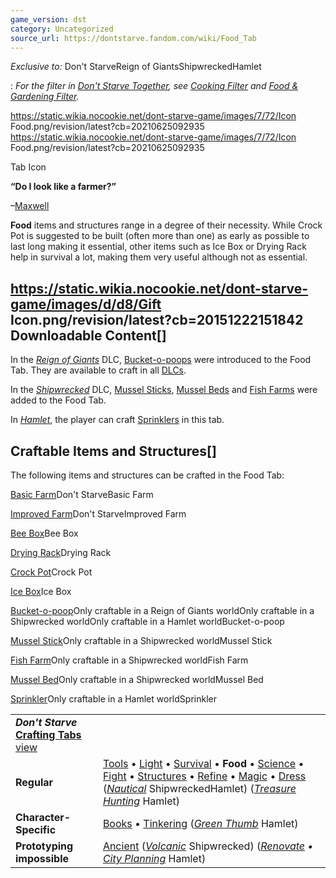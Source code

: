 ```yaml
---
game_version: dst
category: Uncategorized
source_url: https://dontstarve.fandom.com/wiki/Food_Tab
---
```


*Exclusive to:* Don't StarveReign of GiantsShipwreckedHamlet

:   *For the filter in [Don't Starve Together](/wiki/Don%27t_Starve_Together "Don't Starve Together"), see [Cooking Filter](/wiki/Cooking_Filter "Cooking Filter") and [Food & Gardening Filter](/wiki/Food_%26_Gardening_Filter "Food & Gardening Filter").*

 https://static.wikia.nocookie.net/dont-starve-game/images/7/72/Icon Food.png/revision/latest?cb=20210625092935 https://static.wikia.nocookie.net/dont-starve-game/images/7/72/Icon Food.png/revision/latest?cb=20210625092935 

Tab Icon

 

**“**Do I look like a farmer?**”**

–[Maxwell](/wiki/Maxwell "Maxwell")

**Food** items and structures range in a degree of their necessity. While Crock Pot is suggested to be built (often more than one) as early as possible to last long making it essential, other items such as Ice Box or Drying Rack help in survival a lot, making them very useful although not as essential.

## https://static.wikia.nocookie.net/dont-starve-game/images/d/d8/Gift Icon.png/revision/latest?cb=20151222151842 Downloadable Content[]

In the *[Reign of Giants](/wiki/Reign_of_Giants "Reign of Giants")* DLC, [Bucket-o-poops](/wiki/Bucket-o-poop "Bucket-o-poop") were introduced to the Food Tab. They are available to craft in all [DLCs](/wiki/DLC "DLC").

In the *[Shipwrecked](/wiki/Shipwrecked "Shipwrecked")* DLC, [Mussel Sticks](/wiki/Mussel_Stick "Mussel Stick"), [Mussel Beds](/wiki/Mussel_Bed "Mussel Bed") and [Fish Farms](/wiki/Fish_Farm "Fish Farm") were added to the Food Tab.

In *[Hamlet](/wiki/Hamlet "Hamlet")*, the player can craft [Sprinklers](/wiki/Sprinkler "Sprinkler") in this tab.

## Craftable Items and Structures[]

The following items and structures can be crafted in the Food Tab:

[Basic Farm](/wiki/Basic_Farm "Basic Farm")Don't StarveBasic Farm

[Improved Farm](/wiki/Improved_Farm "Improved Farm")Don't StarveImproved Farm

[Bee Box](/wiki/Bee_Box "Bee Box")Bee Box

[Drying Rack](/wiki/Drying_Rack "Drying Rack")Drying Rack

[Crock Pot](/wiki/Crock_Pot "Crock Pot")Crock Pot

[Ice Box](/wiki/Ice_Box "Ice Box")Ice Box

[Bucket-o-poop](/wiki/Bucket-o-poop "Bucket-o-poop")Only craftable in a Reign of Giants worldOnly craftable in a Shipwrecked worldOnly craftable in a Hamlet worldBucket-o-poop

[Mussel Stick](/wiki/Mussel_Stick "Mussel Stick")Only craftable in a Shipwrecked worldMussel Stick

[Fish Farm](/wiki/Fish_Farm "Fish Farm")Only craftable in a Shipwrecked worldFish Farm

[Mussel Bed](/wiki/Mussel_Bed "Mussel Bed")Only craftable in a Shipwrecked worldMussel Bed

[Sprinkler](/wiki/Sprinkler "Sprinkler")Only craftable in a Hamlet worldSprinkler

|  |  |
| --- | --- |
| ***Don't Starve* [Crafting Tabs](/wiki/Category:Game_Tabs "Category:Game Tabs")** [view](/wiki/Template:Tabs "Template:Tabs") | |
| **Regular** | [Tools](/wiki/Tools_Tab "Tools Tab") • [Light](/wiki/Light_Tab "Light Tab") • [Survival](/wiki/Survival_Tab "Survival Tab") • **Food** • [Science](/wiki/Science_Tab "Science Tab") • [Fight](/wiki/Fight_Tab "Fight Tab") • [Structures](/wiki/Structures_Tab "Structures Tab") • [Refine](/wiki/Refine_Tab "Refine Tab") • [Magic](/wiki/Magic_Tab "Magic Tab") • [Dress](/wiki/Dress_Tab "Dress Tab") (*[Nautical](/wiki/Nautical_Tab "Nautical Tab")* ShipwreckedHamlet) (*[Treasure Hunting](/wiki/Treasure_Hunting_Tab "Treasure Hunting Tab")* Hamlet) |
| **Character-Specific** | [Books](/wiki/Books_Tab "Books Tab") • [Tinkering](/wiki/Tinkering_Tab "Tinkering Tab") (*[Green Thumb](/wiki/Green_Thumb_Tab "Green Thumb Tab")* Hamlet) |
| **Prototyping impossible** | [Ancient](/wiki/Ancient_Tab "Ancient Tab") (*[Volcanic](/wiki/Volcanic_Tab "Volcanic Tab")* Shipwrecked) (*[Renovate](/wiki/Renovate_Tab "Renovate Tab") • [City Planning](/wiki/City_Planning_Tab "City Planning Tab")* Hamlet) |
